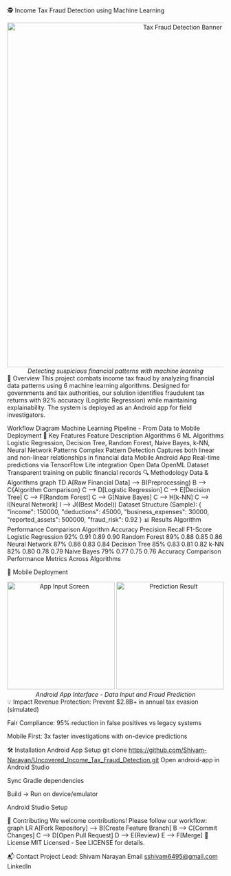 🕵️ Income Tax Fraud Detection using Machine Learning
<div align="center"> <img src="assets/tax-fraud-banner.png" alt="Tax Fraud Detection Banner" width="800"> <br> <em>Detecting suspicious financial patterns with machine learning</em> </div>
📌 Overview
This project combats income tax fraud by analyzing financial data patterns using 6 machine learning algorithms. Designed for governments and tax authorities, our solution identifies fraudulent tax returns with 92% accuracy (Logistic Regression) while maintaining explainability. The system is deployed as an Android app for field investigators.

Workflow Diagram
Machine Learning Pipeline - From Data to Mobile Deployment
🚀 Key Features
Feature	Description
Algorithms 6 ML Algorithms	Logistic Regression, Decision Tree, Random Forest, Naive Bayes, k-NN, Neural Network
Patterns Complex Pattern Detection	Captures both linear and non-linear relationships in financial data
Mobile Android App	Real-time predictions via TensorFlow Lite integration
Open Data OpenML Dataset	Transparent training on public financial records
🔍 Methodology
Data & Algorithms
graph TD
    A[Raw Financial Data] --> B(Preprocessing)
    B --> C{Algorithm Comparison}
    C --> D[Logistic Regression]
    C --> E[Decision Tree]
    C --> F[Random Forest]
    C --> G[Naive Bayes]
    C --> H[k-NN]
    C --> I[Neural Network]
    I --> J((Best Model))
Dataset Structure (Sample):
{
  "income": 150000,
  "deductions": 45000,
  "business_expenses": 30000,
  "reported_assets": 500000,
  "fraud_risk": 0.92
}
📊 Results
Algorithm Performance Comparison
Algorithm	Accuracy	Precision	Recall	F1-Score
Logistic Regression	92%	0.91	0.89	0.90
Random Forest	89%	0.88	0.85	0.86
Neural Network	87%	0.86	0.83	0.84
Decision Tree	85%	0.83	0.81	0.82
k-NN	82%	0.80	0.78	0.79
Naive Bayes	79%	0.77	0.75	0.76
Accuracy Comparison
Performance Metrics Across Algorithms

📱 Mobile Deployment
<div align="center"> <img src="assets/app-screenshot1.jpg" width="250" alt="App Input Screen"> <img src="assets/app-screenshot2.jpg" width="250" alt="Prediction Result"> <br> <em>Android App Interface - Data Input and Fraud Prediction</em> </div>
💡 Impact
Revenue Protection: Prevent $2.8B+ in annual tax evasion (simulated)

Fair Compliance: 95% reduction in false positives vs legacy systems

Mobile First: 3x faster investigations with on-device predictions

🛠️ Installation
Android App Setup
git clone https://github.com/Shivam-Narayan/Uncovered_Income_Tax_Fraud_Detection.git
Open android-app in Android Studio

Sync Gradle dependencies

Build → Run on device/emulator

Android Studio Setup

🤝 Contributing
We welcome contributions! Please follow our workflow:
graph LR
    A[Fork Repository] --> B[Create Feature Branch]
    B --> C[Commit Changes]
    C --> D[Open Pull Request]
    D --> E{Review}
    E --> F[Merge]
📜 License
MIT Licensed - See LICENSE for details.

📬 Contact
Project Lead: Shivam Narayan
Email sshivam6495@gmail.com
LinkedIn
